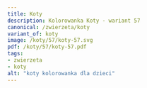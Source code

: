 ```yaml
---
title: Koty
description: Kolorowanka Koty - wariant 57
canonical: /zwierzeta/koty
variant_of: koty
image: /koty/57/koty-57.svg
pdf: /koty/57/koty-57.pdf
tags:
- zwierzeta
- koty
alt: "koty kolorowanka dla dzieci"
---
```

